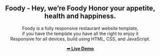 <div align="center">


  <br />
  <br />

  <h2 align="center">Foody - Hey, we’re Foody Honor your appetite, health and happiness.</h2>

  Foody is a fully responsive restaurant  website template, <br>  if you have the template you have all the right to enjoy it <br />Responsive for all devices, build using HTML, CSS, and JavaScript.

  <a href="https://henrykc619.github.io/Foody/"><strong>➥ Live Demo</strong></a>

</div>
